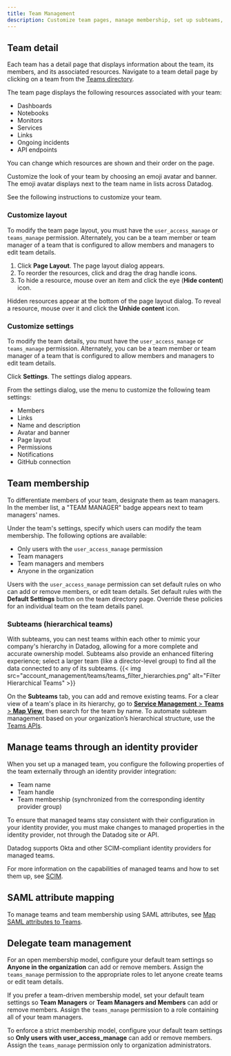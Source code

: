 ```yaml
---
title: Team Management
description: Customize team pages, manage membership, set up subteams, and configure team access through identity providers or SAML attribute mapping.
---
```


## Team detail

Each team has a detail page that displays information about the team, its members, and its associated resources. Navigate to a team detail page by clicking on a team from the [Teams directory][1].

The team page displays the following resources associated with your team:
- Dashboards
- Notebooks
- Monitors
- Services
- Links
- Ongoing incidents
- API endpoints

You can change which resources are shown and their order on the page.

Customize the look of your team by choosing an emoji avatar and banner. The emoji avatar displays next to the team name in lists across Datadog.

See the following instructions to customize your team.

### Customize layout

To modify the team page layout, you must have the `user_access_manage` or `teams_manage` permission. Alternately, you can be a team member or team manager of a team that is configured to allow members and managers to edit team details.

1. Click **Page Layout**. The page layout dialog appears.
1. To reorder the resources, click and drag the drag handle icons.
1. To hide a resource, mouse over an item and click the eye (**Hide content**) icon.

Hidden resources appear at the bottom of the page layout dialog. To reveal a resource, mouse over it and click the **Unhide content** icon.

### Customize settings

To modify the team details, you must have the `user_access_manage` or `teams_manage` permission. Alternately, you can be a team member or team manager of a team that is configured to allow members and managers to edit team details.

Click **Settings**. The settings dialog appears.

From the settings dialog, use the menu to customize the following team settings:
- Members
- Links
- Name and description
- Avatar and banner
- Page layout
- Permissions
- Notifications
- GitHub connection

## Team membership

To differentiate members of your team, designate them as team managers. In the member list, a "TEAM MANAGER" badge appears next to team managers' names.

Under the team's settings, specify which users can modify the team membership. The following options are available:
- Only users with the `user_access_manage` permission
- Team managers
- Team managers and members
- Anyone in the organization

Users with the `user_access_manage` permission can set default rules on who can add or remove members, or edit team details. Set default rules with the **Default Settings** button on the team directory page. Override these policies for an individual team on the team details panel.

### Subteams (hierarchical teams)

With subteams, you can nest teams within each other to mimic your company's hierarchy in Datadog, allowing for a more complete and accurate ownership model. Subteams also provide an enhanced filtering experience; select a larger team (like a director-level group) to find all the data connected to any of its subteams.
    {{< img src="account_management/teams/teams_filter_hierarchies.png" alt="Filter Hierarchical Teams" >}}
    
On the **Subteams** tab, you can add and remove existing teams. For a clear view of a team's place in its hierarchy, go to [**Service Management** > **Teams** > **Map View**][4], then search for the team by name.
To automate subteam management based on your organization’s hierarchical structure, use the [Teams APIs][5].

## Manage teams through an identity provider

When you set up a managed team, you configure the following properties of the team externally through an identity provider integration:
 - Team name
 - Team handle
 - Team membership (synchronized from the corresponding identity provider group)

To ensure that managed teams stay consistent with their configuration in your identity provider, you must make changes to managed properties in the identity provider, not through the Datadog site or API.

Datadog supports Okta and other SCIM-compliant identity providers for managed teams.

For more information on the capabilities of managed teams and how to set them up, see [SCIM][3].

## SAML attribute mapping

To manage teams and team membership using SAML attributes, see [Map SAML attributes to Teams][2].

## Delegate team management

For an open membership model, configure your default team settings so **Anyone in the organization** can add or remove members. Assign the `teams_manage` permission to the appropriate roles to let anyone create teams or edit team details.

If you prefer a team-driven membership model, set your default team settings so **Team Managers** or **Team Managers and Members** can add or remove members. Assign the `teams_manage` permission to a role containing all of your team managers.

To enforce a strict membership model, configure your default team settings so **Only users with user_access_manage** can add or remove members. Assign the `teams_manage` permission only to organization administrators.

[1]: https://app.datadoghq.com/organization-settings/teams
[2]: /account_management/saml/mapping/#map-saml-attributes-to-teams
[3]: /account_management/scim/
[4]: https://app.datadoghq.com/teams/map
[5]: https://docs.datadoghq.com/api/latest/teams/#add-a-member-team
